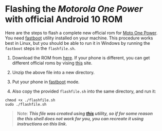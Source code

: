 # Flashing the ***Motorola One Power*** with official Android 10 ROM

Here are the steps to flash a complete new official rom for [Moto One Power](https://www.digitaltrends.com/mobile/motorola-one-power-news-rumors-specs-and-more/). You need [fastboot](https://androidmtk.com/download-minimal-adb-and-fastboot-tool) utility installed on your machine. This procedure works best in Linux, but you should be able to run it in Windows by running the ```fastboot``` steps in the ```flashfile.sh```. 

1. Download the ROM from [here](https://mirrors.lolinet.com/firmware/moto/chef/official/RETIN/XT1942-2_CHEF_RETIN_10_QPT30.61-18_subsidy-DEFAULT_regulatory-DEFAULT_CFC.xml.zip). If your phone is different, you can get different official roms by vising [this](https://mirrors.lolinet.com/firmware/moto/chef/official) site.

2. Unzip the above file into a new directory. 

4. Put your phone in [fastboot](https://support.essential.com/hc/en-us/articles/360011974574-Reset-your-phone-from-Recovery-Mode) mode.

5. Also copy the provided ```flashfile.sh``` into the same directory, and run it:

```
chmod +x ./flashfile.sh
sudo ./flashfile.sh
```

> Note: ***This file was created using [this](https://github.com/dlenski/motoflash2sh) utility, so if for some reason the this shell does not work for you, you can recreate it using instructions on this link.***
